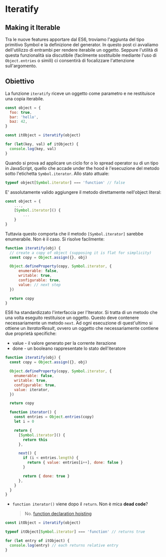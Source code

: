 # Iteratify

## Making it Iterable

Tra le nuove features apportare dal ES6, troviamo l'aggiunta del tipo primitivo Symbol e la definizione del generator.
In questo post ci avvaliamo dell'utilizzo di entrambi per rendere iterabile un oggetto. Seppure l'utilità di questa funzionalità sia discutibile (facilmente sostituibile mediante l'uso di `Object.entries` o simili) ci consentirà di focalizzare l'attenzione sull'argomento.

## Obiettivo

La funzione `iteratify` riceve un oggetto come parametro e ne restituisce una copia iterabile.

```js
const object = {
  foo: true,
  bar: 'hello',
  baz: 42,
}

const itObject = iteratify(object)

for (let(key, val) of itObject) {
  console.log(key, val)
}
```

Quando si prova ad applicare un ciclo for o lo spread operator su di un tipo in JavaScript, quello che accade under the hood è l'esecuzione del metodo sotto l'etichetta `Symbol.iterator`. Allo stato attuale:

```js
typeof object[Symbol.iterator] === 'function' // false
```

E' assolutamente valido aggiungere il metodo direttamente nell'object literal:

```js
const object = {
    ...,
    [Symbol.iterator]() {
        ...
    }
}
```

Tuttavia questo comporta che il metodo `[Symbol.iterator]` sarebbe enumerabile. Non è il caso. Si risolve facilmente:

```js
function iteratify(obj) {
  // create a copy of object (supposing it is flat for simplicity)
  const copy = Object.assign({}, obj)

  Object.defineProperty(copy, Symbol.iterator, {
      enumerable: false,
      writable: true,
      configurable: true,
      value: // next step
  })

  return copy
}
```

ES6 ha standardizzato l'interfaccia per l'Iterator. Si tratta di un metodo che una volta eseguito restituisce un oggetto. Questo deve contenere necessariamente un metodo `next`. Ad ogni esecuzione di quest'ultimo si ottiene un _IteratorResult_, ovvero un oggetto che necessariamente contiene due proprietà specifiche:

- value - il valore generato per la corrente iterazione
- done - un booleano rappresentate lo stato dell'iteratore

```js
function iteratify(obj) {
  const copy = Object.assign({}, obj)

  Object.defineProperty(copy, Symbol.iterator, {
    enumerable: false,
    writable: true,
    configurable: true,
    value: iterator,
  })

  return copy

  function iterator() {
    const entries = Object.entries(copy)
    let i = 0

    return {
      [Symbol.iterator]() {
        return this
      },

      next() {
        if (i < entries.length) {
          return { value: entries[i++], done: false }
        }

        return { done: true }
      },
    }
  }
}
```

- `function iterator()` viene dopo il `return`. Non è mica **dead code**?
  > No. [function declaration hoisting](link)

```js
const itObject = iteratify(object)

typeof itObject[Symbol.iterator] === 'function' // returns true

for (let entry of itObject) {
  console.log(entry) // each returns relative entry
}
```
